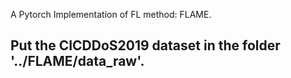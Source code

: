 A Pytorch Implementation of FL method: FLAME.

## Put the CICDDoS2019 dataset in the folder '../FLAME/data_raw'.
